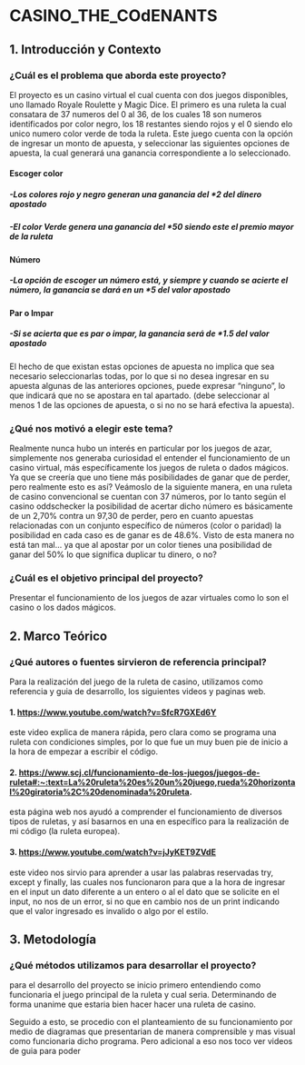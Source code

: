 # CASINO_THE_COdENANTS
## 1. Introducción y Contexto
### ¿Cuál es el problema que aborda este proyecto?
El proyecto es un casino virtual el cual cuenta con dos juegos disponibles, uno llamado Royale Roulette y Magic Dice. El primero es una ruleta la cual consatara de 37 numeros del 0 al 36, de los cuales 18 son numeros identificados por color negro, los 18 restantes siendo rojos y el 0 siendo elo unico numero color verde de toda la ruleta. Este juego cuenta con la opción de ingresar un monto de apuesta, y seleccionar las siguientes opciones de apuesta, la cual generará una ganancia correspondiente a lo seleccionado.
#### Escoger color
##### -Los colores rojo y negro generan una ganancia del *2 del dinero apostado
##### -El color Verde genera una ganancia del *50 siendo este el premio mayor de la ruleta 
#### Número 
##### -La opción de escoger un número está, y siempre y cuando se acierte el número, la ganancia se dará en un *5 del valor apostado
#### Par o Impar
##### -Si se acierta que es par o impar, la ganancia será de *1.5 del valor apostado
El hecho de que existan estas opciones de apuesta no implica que sea necesario seleccionarlas todas, por lo que si no desea ingresar en su apuesta algunas de las anteriores opciones, puede expresar “ninguno”, lo que indicará que no se apostara en tal apartado. (debe seleccionar al menos 1 de las opciones de apuesta, o si no no se hará efectiva la apuesta).
### ¿Qué nos motivó a elegir este tema?
Realmente nunca hubo un interés en particular por los juegos de azar, simplemente nos generaba curiosidad el entender el funcionamiento de un casino virtual, más específicamente los juegos de ruleta o dados mágicos. Ya que se creería que uno tiene más posibilidades de ganar que de perder, pero realmente esto es así?
Veámoslo de la siguiente manera, en una ruleta de casino convencional se cuentan con 37 números, por lo tanto según el casino oddschecker la posibilidad de acertar dicho número es básicamente de un  2,70% contra un 97,30 de perder, pero en cuanto apuestas relacionadas con un conjunto específico de números (color o paridad) la posibilidad en cada caso es de ganar es de 48.6%.
Visto de esta manera no está tan mal… ya que al apostar por un color tienes una posibilidad de ganar del 50% lo que significa duplicar tu dinero, o no?

### ¿Cuál es el objetivo principal del proyecto?
Presentar el funcionamiento de los juegos de azar virtuales como lo son el casino o los dados mágicos.

## 2. Marco Teórico
### ¿Qué autores o fuentes sirvieron de referencia principal?
Para la realización del juego de la ruleta de casino, utilizamos como referencia y guia de desarrollo, los siguientes videos y paginas web.

#### 1. https://www.youtube.com/watch?v=SfcR7GXEd6Y

este video explica de manera rápida, pero clara como se programa una ruleta con condiciones simples, por lo que fue un muy buen pie de inicio a la hora de empezar a escribir el código.

#### 2. https://www.scj.cl/funcionamiento-de-los-juegos/juegos-de-ruleta#:~:text=La%20ruleta%20es%20un%20juego,rueda%20horizontal%20giratoria%2C%20denominada%20ruleta.
	
esta página web nos ayudó a comprender el funcionamiento de diversos tipos de ruletas, y así basarnos en una en específico para la realización de mi código (la ruleta europea).

#### 3. https://www.youtube.com/watch?v=jJyKET9ZVdE

este video nos sirvio para aprender a usar las palabras reservadas try, except y finally, las cuales nos funcionaron para que a la hora de ingresar en el input un dato diferente a un entero o al el dato que se solicite en el input, no nos de un error, si no que en cambio nos de un print indicando que el valor ingresado es invalido o algo por el estilo.

## 3. Metodología
### ¿Qué métodos utilizamos para desarrollar el proyecto?
para el desarrollo del proyecto se inicio primero entendiendo como funcionaria el juego principal de la ruleta y cual seria. Determinando de forma unanime que estaria bien hacer hacer una ruleta de casino. 

Seguido a esto, se procedio con el planteamiento de su funcionamiento por medio de diagramas que presentarian de manera comprensible y mas visual como funcionaria dicho programa. Pero adicional a eso nos toco ver videos de guia para poder  


